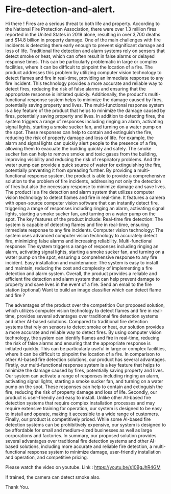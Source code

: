 # Fire-detection-and-alert.
Hi there !
Fires are a serious threat to both life and property.
According to the National Fire Protection Association, there were over 1.3 million fires reported in the United States in 2019 alone, resulting in over 3,700 deaths and $14.8 billion in property damage.
One of the main challenges with fire incidents is detecting them early enough to prevent significant damage and loss of life.
Traditional fire detection and alarm systems rely on sensors that detect smoke or heat, which can often result in false alarms or delayed response times. This can be particularly problematic in large or complex facilities, where it can be difficult to pinpoint the location of a fire.
The product addresses this problem by utilizing computer vision technology to detect flames and fire in real-time, providing an immediate response to any fire incident. This technology provides a more accurate and reliable way to detect fires, reducing the risk of false alarms and ensuring that the appropriate response is initiated quickly. Additionally, the product's multi-functional response system helps to minimize the damage caused by fires, potentially saving property and lives.
The multi-functional response system is a key feature of the product that helps to minimize the damage caused by fires, potentially saving property and lives. In addition to detecting fires, the system triggers a range of responses including ringing an alarm, activating signal lights, starting a smoke sucker fan, and turning on a water pump on the spot. These responses can help to contain and extinguish the fire, reducing the risk of property damage and loss of life.
For example, the alarm and signal lights can quickly alert people to the presence of a fire, allowing them to evacuate the building quickly and safely. The smoke sucker fan can help to remove smoke and toxic gases from the building, improving visibility and reducing the risk of respiratory problems. And the water pump can provide a quick source of water for extinguishing the fire, potentially preventing it from spreading further.
By providing a multi-functional response system, the product is able to provide a comprehensive solution to the problem of fire incidents, addressing not only the detection of fires but also the necessary response to minimize damage and save lives.
The product is a fire detection and alarm system that utilizes computer vision technology to detect flames and fire in real-time. It features a camera with open-source computer vision software that can instantly detect fire, triggering a range of responses including ringing an alarm, activating signal lights, starting a smoke sucker fan, and turning on a water pump on the spot.
The key features of the product include:
Real-time fire detection: The system is capable of detecting flames and fire in real-time, ensuring immediate response to any fire incidents.
Computer vision technology: The system uses advanced computer vision technology to accurately detect fire, minimizing false alarms and increasing reliability.
Multi-functional response: The system triggers a range of responses including ringing an alarm, activating signal lights, starting a smoke sucker fan, and turning on a water pump on the spot, ensuring a comprehensive response to any fire incident.
Easy installation and maintenance: The system is easy to install and maintain, reducing the cost and complexity of implementing a fire detection and alarm system.
Overall, the product provides a reliable and efficient fire detection and alarm system that can help prevent damage to property and save lives in the event of a fire.
Send an email to the fire station (optional)
Want to build an image classifier which can detect flame and fire ?

The advantages of the product over the competition
Our proposed solution, which utilizes computer vision technology to detect flames and fire in real-time,
provides several advantages over traditional fire detection systems and other AI-based solutions.
Compared to traditional fire detection systems that rely on sensors to detect smoke or heat,
our solution provides a more accurate and reliable way to detect fires.
By using computer vision technology, the system can identify flames and fire in real-time,
reducing the risk of false alarms and ensuring that the appropriate response is initiated quickly.
This can be particularly useful in large or complex facilities,
where it can be difficult to pinpoint the location of a fire.
In comparison to other AI-based fire detection solutions,
our product has several advantages.
Firstly, our multi-functional response system is a key feature that helps to minimize the damage caused by fires, potentially saving property and lives. Our system can activate a range of responses including ringing an alarm, activating signal lights, starting a smoke sucker fan, and turning on a water pump on the spot. These responses can help to contain and extinguish the fire, reducing the risk of property damage and loss of life.
Secondly, our product is user-friendly and easy to install. Unlike other AI-based fire detection systems that require complex installation processes and may require extensive training for operation, our system is designed to be easy to install and operate, making it accessible to a wide range of customers.
Finally, our product is competitively priced. While some AI-based fire detection systems can be prohibitively expensive,
our system is designed to be affordable for small and medium-sized businesses as well as large corporations and factories.
In summary, our proposed solution provides several advantages over traditional fire detection systems and other AI-based solutions, including more accurate and reliable fire detection, a multi-functional response system to minimize damage, user-friendly installation and operation, and competitive pricing.

Please watch the video on youtube. Link : https://youtu.be/s10BgJhR4GM

If trained, the camera can detect smoke also.

Thank You.

